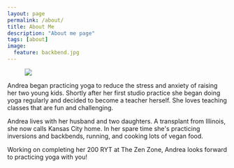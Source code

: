 ```yaml
---
layout: page
permalink: /about/
title: About Me
description: "About me page"
tags: [about]
image: 
  feature: backbend.jpg
---
```


<figure>
  <a href="http://i1208.photobucket.com/albums/cc370/apegg23/annie_zpscov0xr21.jpg"><img src="http://i1208.photobucket.com/albums/cc370/apegg23/annie_zpscov0xr21.jpg"></a><figcaption><a href="http://abiethman.github.io/" data-toggle="tooltip" title="Yoga Fun"></a></figcaption>
  
</figure>

Andrea began practicing yoga to reduce the stress and anxiety of raising her two young kids. Shortly after her first studio practice she began doing yoga regularly and decided to become a teacher herself. She loves teaching classes that are fun and challenging.

Andrea lives with her husband and two daughters. A transplant from Illinois, she now calls Kansas City home. In her spare time she's practicing inversions and backbends, running, and cooking lots of vegan food.

Working on completing her 200 RYT at The Zen Zone, Andrea looks forward to practicing yoga with you!